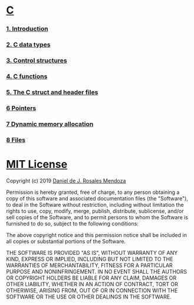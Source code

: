 # [C](https://classroom.github.com/classrooms/49954342-taller-programacion-classroom)
### [1. Introduction](https://github.com/taller-programacion/C/tree/master/introduction)
### [2. C data types](https://github.com/taller-programacion/C/tree/master/variables)
### [3. Control structures](https://github.com/taller-programacion/C/tree/master/control)
### [4. C functions](https://github.com/taller-programacion/C/tree/master/function)
### [5. The C struct and header files](https://github.com/taller-programacion/C/tree/master/struct)
### [6 Pointers ](https://github.com/taller-programacion/C/tree/master/pointer)
### [7 Dynamic memory allocation](https://github.com/taller-programacion/C/tree/master/memory)
### [8 Files](https://github.com/taller-programacion/C/tree/master/files)

# [MIT License](https://github.com/taller-programacion/C/blob/master/LICENSE)

Copyright (c) 2019 [Daniel de J. Rosales Mendoza](https://dannascornell.github.io/)

Permission is hereby granted, free of charge, to any person obtaining a copy
of this software and associated documentation files (the "Software"), to deal
in the Software without restriction, including without limitation the rights
to use, copy, modify, merge, publish, distribute, sublicense, and/or sell
copies of the Software, and to permit persons to whom the Software is
furnished to do so, subject to the following conditions:

The above copyright notice and this permission notice shall be included in all
copies or substantial portions of the Software.

THE SOFTWARE IS PROVIDED "AS IS", WITHOUT WARRANTY OF ANY KIND, EXPRESS OR
IMPLIED, INCLUDING BUT NOT LIMITED TO THE WARRANTIES OF MERCHANTABILITY,
FITNESS FOR A PARTICULAR PURPOSE AND NONINFRINGEMENT. IN NO EVENT SHALL THE
AUTHORS OR COPYRIGHT HOLDERS BE LIABLE FOR ANY CLAIM, DAMAGES OR OTHER
LIABILITY, WHETHER IN AN ACTION OF CONTRACT, TORT OR OTHERWISE, ARISING FROM,
OUT OF OR IN CONNECTION WITH THE SOFTWARE OR THE USE OR OTHER DEALINGS IN THE
SOFTWARE.
